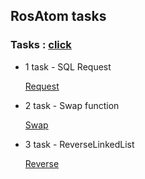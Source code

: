 ## RosAtom tasks

### Tasks : [click](Tasks.pdf)

-   1 task - SQL Request

    [Request](1%20task%20-%20SQL%20request/SQL.txt)

-   2 task - Swap function

    [Swap](2%20task%20-%20swap%20function/untitled2/Main.java)

-   3 task - ReverseLinkedList

    [Reverse](3%20task%20-%20ReverseLinkedList/ReverseLinkedList.java)